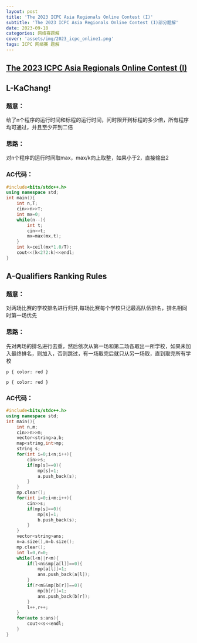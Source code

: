 ```yaml
---
layout: post
title: 'The 2023 ICPC Asia Regionals Online Contest (I)'
subtitle: 'The 2023 ICPC Asia Regionals Online Contest (I)部分题解'
date: 2023-09-18
categories: 网络赛题解
cover: 'assets/img/2023_icpc_online1.png'
tags: ICPC 网络赛 题解
---
```


## [The 2023 ICPC Asia Regionals Online Contest (I)](https://pintia.cn/market/item/1703381331863785472)

## L-KaChang!
### 题意：
<p>给了n个程序的运行时间和标程的运行时间，问时限开到标程的多少倍，所有程序均可通过，并且至少开到二倍</p>

### 思路：
<p>对n个程序的运行时间取max，max/k向上取整，如果小于2，直接输出2</p>

### AC代码：
```cpp
#include<bits/stdc++.h>
using namespace std;
int main(){
    int n,T;
    cin>>n>>T;
    int mx=0;
    while(n--){
        int t;
        cin>>t;
        mx=max(mx,t);
    }
    int k=ceil(mx*1.0/T);
    cout<<(k<2?2:k)<<endl;
}
```

## A-Qualifiers Ranking Rules
### 题意：
<p>对两场比赛的学校排名进行归并,每场比赛每个学校只记最高队伍排名，排名相同时第一场优先</p>

### 思路：
<p>先对两场的排名进行去重，然后依次从第一场和第二场各取出一所学校，如果未加入最终排名，则加入，否则跳过，有一场取完后就只从另一场取，直到取完所有学校</p>
 
<pre><code class="language-css rainbow-braces match-braces no-brace-hover">p { color: red }</code></pre>
<pre><code class="language-css match-braces">p { color: red }</code></pre>

### AC代码：
```cpp
#include<bits/stdc++.h>
using namespace std;
int main(){
    int n,m;
    cin>>n>>m;
    vector<string>a,b;
    map<string,int>mp;
    string s;
    for(int i=0;i<n;i++){
        cin>>s;
        if(mp[s]==0){
            mp[s]=1;
            a.push_back(s);
        }
    }
    mp.clear();
    for(int i=0;i<m;i++){
        cin>>s;
        if(mp[s]==0){
            mp[s]=1;
            b.push_back(s);
        }
    }
    vector<string>ans;
	n=a.size(),m=b.size();
	mp.clear();
    int l=0,r=0;
    while(l<n||r<m){
        if(l<n&&mp[a[l]]==0){
            mp[a[l]]=1;
            ans.push_back(a[l]);
        }
        if(r<m&&mp[b[r]]==0){
            mp[b[r]]=1;
            ans.push_back(b[r]);
        }
        l++,r++;
    }
    for(auto s:ans){
        cout<<s<<endl;
    }
}
```


